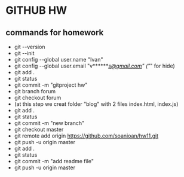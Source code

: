 GITHUB HW
=========
commands for homework
---------------------

* git --version
* git --init
* git config --global user.name "Ivan"
* git config --global user.email "v*******s@gmail.com"   ("*" for hide)
* git add .
* git status
* git commit -m "gitproject hw"
* git branch forum
* git checkout forum
* (at this step we creat folder "blog" with 2 files index.html, index.js)
* git add .
* git status 
* git commit -m "new branch"
* git checkout master
* git remote add origin https://github.com/soanioan/hw11.git
* git push -u origin master
* git add .
* git status
* git commit -m "add readme file"
* git push -u origin master
